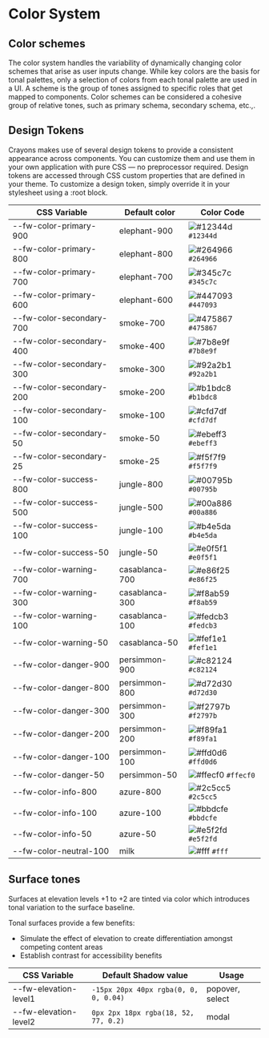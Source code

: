 # Color System

## Color schemes

The color system handles the variability of dynamically changing color schemes that arise as user inputs change.
While key colors are the basis for tonal palettes, only a selection of colors from each tonal palette are used in a UI. A scheme is the group of tones assigned to specific roles that get mapped to components. Color schemes can be considered a cohesive group of relative tones, such as primary schema, secondary schema, etc.,.

## Design Tokens

Crayons makes use of several design tokens to provide a consistent appearance across components. You can customize them and use them in your own application with pure CSS — no preprocessor required. Design tokens are accessed through CSS custom properties that are defined in your theme. To customize a design token, simply override it in your stylesheet using a :root block.

| CSS Variable             | Default color  | Color Code                                                                |
| ------------------------ | -------------- | ------------------------------------------------------------------------- |
| --fw-color-primary-900   | elephant-900   | ![#12344d](https://via.placeholder.com/15/12344d/12344d?text=+) `#12344d` |
| --fw-color-primary-800   | elephant-800   | ![#264966](https://via.placeholder.com/15/264966/264966?text=+) `#264966` |
| --fw-color-primary-700   | elephant-700   | ![#345c7c](https://via.placeholder.com/15/345c7c/345c7c?text=+) `#345c7c` |
| --fw-color-primary-600   | elephant-600   | ![#447093](https://via.placeholder.com/15/447093/447093?text=+) `#447093` |
| --fw-color-secondary-700 | smoke-700      | ![#475867](https://via.placeholder.com/15/475867/475867?text=+) `#475867` |
| --fw-color-secondary-400 | smoke-400      | ![#7b8e9f](https://via.placeholder.com/15/7b8e9f/7b8e9f?text=+) `#7b8e9f` |
| --fw-color-secondary-300 | smoke-300      | ![#92a2b1](https://via.placeholder.com/15/92a2b1/92a2b1?text=+) `#92a2b1` |
| --fw-color-secondary-200 | smoke-200      | ![#b1bdc8](https://via.placeholder.com/15/b1bdc8/b1bdc8?text=+) `#b1bdc8` |
| --fw-color-secondary-100 | smoke-100      | ![#cfd7df](https://via.placeholder.com/15/cfd7df/cfd7df?text=+) `#cfd7df` |
| --fw-color-secondary-50  | smoke-50       | ![#ebeff3](https://via.placeholder.com/15/ebeff3/ebeff3?text=+) `#ebeff3` |
| --fw-color-secondary-25  | smoke-25       | ![#f5f7f9](https://via.placeholder.com/15/f5f7f9/f5f7f9?text=+) `#f5f7f9` |
| --fw-color-success-800   | jungle-800     | ![#00795b](https://via.placeholder.com/15/00795b/00795b?text=+) `#00795b` |
| --fw-color-success-500   | jungle-500     | ![#00a886](https://via.placeholder.com/15/00a886/00a886?text=+) `#00a886` |
| --fw-color-success-100   | jungle-100     | ![#b4e5da](https://via.placeholder.com/15/b4e5da/b4e5da?text=+) `#b4e5da` |
| --fw-color-success-50    | jungle-50      | ![#e0f5f1](https://via.placeholder.com/15/e0f5f1/e0f5f1?text=+) `#e0f5f1` |
| --fw-color-warning-700   | casablanca-700 | ![#e86f25](https://via.placeholder.com/15/e86f25/e86f25?text=+) `#e86f25` |
| --fw-color-warning-300   | casablanca-300 | ![#f8ab59](https://via.placeholder.com/15/f8ab59/f8ab59?text=+) `#f8ab59` |
| --fw-color-warning-100   | casablanca-100 | ![#fedcb3](https://via.placeholder.com/15/fedcb3/fedcb3?text=+) `#fedcb3` |
| --fw-color-warning-50    | casablanca-50  | ![#fef1e1](https://via.placeholder.com/15/fef1e1/fef1e1?text=+) `#fef1e1` |
| --fw-color-danger-900    | persimmon-900  | ![#c82124](https://via.placeholder.com/15/c82124/c82124?text=+) `#c82124` |
| --fw-color-danger-800    | persimmon-800  | ![#d72d30](https://via.placeholder.com/15/d72d30/d72d30?text=+) `#d72d30` |
| --fw-color-danger-300    | persimmon-300  | ![#f2797b](https://via.placeholder.com/15/f2797b/f2797b?text=+) `#f2797b` |
| --fw-color-danger-200    | persimmon-200  | ![#f89fa1](https://via.placeholder.com/15/f89fa1/f89fa1?text=+) `#f89fa1` |
| --fw-color-danger-100    | persimmon-100  | ![#ffd0d6](https://via.placeholder.com/15/ffd0d6/ffd0d6?text=+) `#ffd0d6` |
| --fw-color-danger-50     | persimmon-50   | ![#ffecf0](https://via.placeholder.com/15/ffecf0/ffecf0?text=+) `#ffecf0` |
| --fw-color-info-800      | azure-800      | ![#2c5cc5](https://via.placeholder.com/15/2c5cc5/2c5cc5?text=+) `#2c5cc5` |
| --fw-color-info-100      | azure-100      | ![#bbdcfe](https://via.placeholder.com/15/bbdcfe/bbdcfe?text=+) `#bbdcfe` |
| --fw-color-info-50       | azure-50       | ![#e5f2fd](https://via.placeholder.com/15/e5f2fd/e5f2fd?text=+) `#e5f2fd` |
| --fw-color-neutral-100   | milk           | ![#fff](https://via.placeholder.com/15/fff/fff?text=+) `#fff`             |

## Surface tones

Surfaces at elevation levels +1 to +2 are tinted via color which introduces tonal variation to the surface baseline.

Tonal surfaces provide a few benefits:

- Simulate the effect of elevation to create differentiation amongst competing content areas
- Establish contrast for accessibility benefits

| CSS Variable          | Default Shadow value                  | Usage           |
| --------------------- | ------------------------------------- | --------------- |
| --fw-elevation-level1 | `-15px 20px 40px rgba(0, 0, 0, 0.04)` | popover, select |
| --fw-elevation-level2 | `0px 2px 18px rgba(18, 52, 77, 0.2)`  | modal           |
